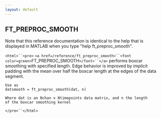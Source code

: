 ```yaml
---
layout: default
---
```


##  FT_PREPROC_SMOOTH

Note that this reference documentation is identical to the help that is displayed in MATLAB when you type "help ft_preproc_smooth".

`<html>``<pre>`
    `<a href=/reference/ft_preproc_smooth>``<font color=green>`FT_PREPROC_SMOOTH`</font>``</a>` performs boxcar smoothing with specified length.
    Edge behavior is improved by implicit padding with the mean over
    half the boxcar length at the edges of the data segment.
 
    Use as
    datsmooth = ft_preproc_smooth(dat, n)
 
    Where dat is an Nchan x Ntimepoints data matrix, and n the length
    of the boxcar smoothing kernel
`</pre>``</html>`

